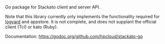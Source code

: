 Go package for Stackato client and server API.

Note that this library currently only implements the functionality required for
[logyard](https://github.com/hpcloud/logyard) and appstore. It is not complete, 
and does not supplant  the official client (Tcl) or kato (Ruby).

Documentation: https://godoc.org/github.com/hpcloud/stackato-go
